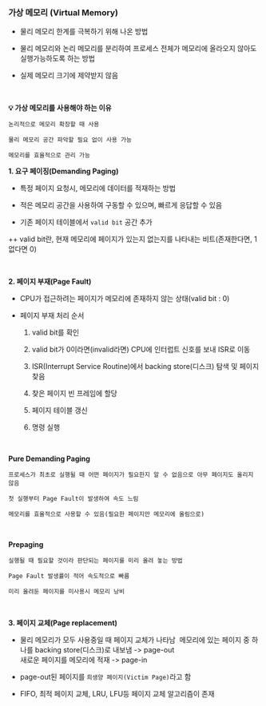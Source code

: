 ### 가상 메모리 (Virtual Memory)


- 물리 메모리 한계를 극복하기 위해 나온 방법

- 물리 메모리와 논리 메모리를 분리하여 프로세스 전체가 메모리에 올라오지 않아도 실행가능하도록 하는 방법

- 실제 메모리 크기에 제약받지 않음

<br>

**💡 가상 메모리를 사용해야 하는 이유**

```
논리적으로 메모리 확장할 때 사용

물리 메모리 공간 파악할 필요 없이 사용 가능

메모리를 효율적으로 관리 가능
```

**1. 요구 페이징(Demanding Paging)**

- 특정 페이지 요청시, 메모리에 데이터를 적재하는 방법

- 적은 메모리 공간을 사용하여 구동할 수 있으며, 빠르게 응답할 수 있음

- 기존 페이지 테이블에서 `valid bit` 공간 추가

++ valid bit란, 현재 메모리에 페이지가 있는지 없는지를 나타내는 비트(존재한다면, 1 없다면 0)


<br>


**2. 페이지 부재(Page Fault)**

- CPU가 접근하려는 페이지가 메모리에 존재하지 않는 상태(valid bit : 0)

- 페이지 부재 처리 순서

    1) valid bit를 확인

    2) valid bit가 0이라면(invalid라면) CPU에 인터럽트 신호를 보내 ISR로 이동

    3) ISR(Interrupt Service Routine)에서 backing store(디스크) 탐색 및 페이지 찾음

    4) 찾은 페이지 빈 프레임에 할당

    5) 페이지 테이블 갱신

    6) 명령 실행

<br>

**Pure Demanding Paging**
```
프로세스가 최초로 실행될 때 어떤 페이지가 필요한지 알 수 없음으로 아무 페이지도 올리지 않음

첫 실행부터 Page Fault이 발생하여 속도 느림

메모리를 효율적으로 사용할 수 있음(필요한 페이지만 메모리에 올림으로)
```

<br>


**Prepaging**
```
실행될 때 필요할 것이라 판단되는 페이지를 미리 올려 놓는 방법

Page Fault 발생률이 적어 속도적으로 빠름

미리 올려둔 페이지를 미사용시 메모리 낭비
```

<br>

**3. 페이지 교체(Page replacement)**

- 물리 메모리가 모두 사용중일 때 페이지 교체가 나타남 
메모리에 있는 페이지 중 하나를 backing store(디스크)로 내보냄 -> page-out <br>
새로운 페이지를 메모리에 적재 -> page-in

- page-out된 페이지를 `희생양 페이지(Victim Page)`라고 함

- FIFO, 최적 페이지 교체, LRU, LFU등 페이지 교체 알고리즘이 존재 
